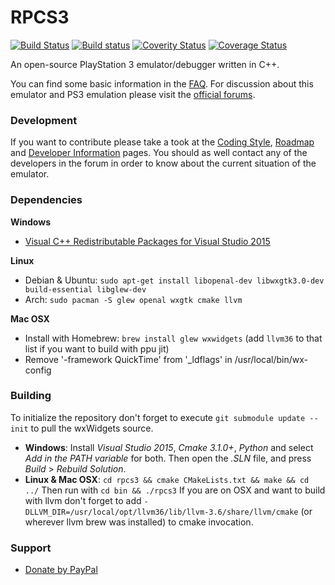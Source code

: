 RPCS3
=====

[![Build Status](https://travis-ci.org/RPCS3/rpcs3.svg?branch=master)](https://travis-ci.org/RPCS3/rpcs3)
[![Build status](https://ci.appveyor.com/api/projects/status/411c4clmiohtx7eo/branch/master?svg=true)](https://ci.appveyor.com/project/rpcs3/rpcs3/branch/master)
[![Coverity Status](https://scan.coverity.com/projects/3960/badge.svg)](https://scan.coverity.com/projects/3960)
[![Coverage Status](https://coveralls.io/repos/DHrpcs3/rpcs3/badge.svg)](https://coveralls.io/r/DHrpcs3/rpcs3)

An open-source PlayStation 3 emulator/debugger written in C++.

You can find some basic information in the [FAQ](https://github.com/DHrpcs3/rpcs3/wiki/FAQ). For discussion about this emulator and PS3 emulation please visit the [official forums](http://www.emunewz.net/forum/forumdisplay.php?fid=162).


### Development

If you want to contribute please take a took at the [Coding Style](https://github.com/DHrpcs3/rpcs3/wiki/Coding-Style), [Roadmap](https://github.com/DHrpcs3/rpcs3/wiki/Roadmap) and [Developer Information](https://github.com/DHrpcs3/rpcs3/wiki/Developer-Information) pages. You should as well contact any of the developers in the forum in order to know about the current situation of the emulator.


### Dependencies

__Windows__
* [Visual C++ Redistributable Packages for Visual Studio 2015](http://www.microsoft.com/en-us/download/details.aspx?id=48145)

__Linux__
* Debian & Ubuntu: `sudo apt-get install libopenal-dev libwxgtk3.0-dev build-essential libglew-dev`
* Arch: `sudo pacman -S glew openal wxgtk cmake llvm`

__Mac OSX__
* Install with Homebrew: `brew install glew wxwidgets` (add `llvm36` to that list if you want to build with ppu jit)
* Remove '-framework QuickTime' from '_ldflags' in /usr/local/bin/wx-config


### Building

To initialize the repository don't forget to execute `git submodule update --init` to pull the wxWidgets source.
* __Windows__: Install *Visual Studio 2015*, *Cmake 3.1.0+*, *Python* and select *Add in the PATH variable* for both. Then open the *.SLN* file, and press *Build* > *Rebuild Solution*.
* __Linux & Mac OSX__:
`cd rpcs3 && cmake CMakeLists.txt && make && cd ../` Then run with `cd bin && ./rpcs3`
If you are on OSX and want to build with llvm don't forget to add `-DLLVM_DIR=/usr/local/opt/llvm36/lib/llvm-3.6/share/llvm/cmake` (or wherever llvm brew was installed) to cmake invocation.

### Support
* [Donate by PayPal](https://www.paypal.com/cgi-bin/webscr?cmd=_s-xclick&hosted_button_id=MPJ3S9XQXCE3G)
